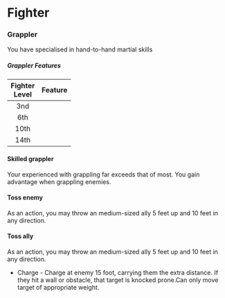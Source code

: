 # Fighter

### Grappler

You have specialised in hand-to-hand martial skills

##### Grappler Features
  
| Fighter <br>Level | Feature |
|:---:|:---|
| 3nd |  |
| 6th |  |
| 10th |  |
| 14th |  |

#### Skilled grappler

Your experienced with grappling far exceeds that of most. You gain advantage when grappling enemies.

#### Toss enemy

As an action, you may throw an medium-sized ally 5 feet up and 10 feet in any direction.

#### Toss ally

As an action, you may throw an medium-sized ally 5 feet up and 10 feet in any direction.

- Charge - Charge at enemy 15 foot, carrying them the extra distance. If they hit a wall or obstacle, that target is knocked prone.Can only move target of appropriate weight.